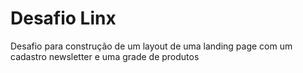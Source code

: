 # Desafio Linx

Desafio para construção de um layout de uma landing page com um cadastro newsletter e uma grade de produtos
